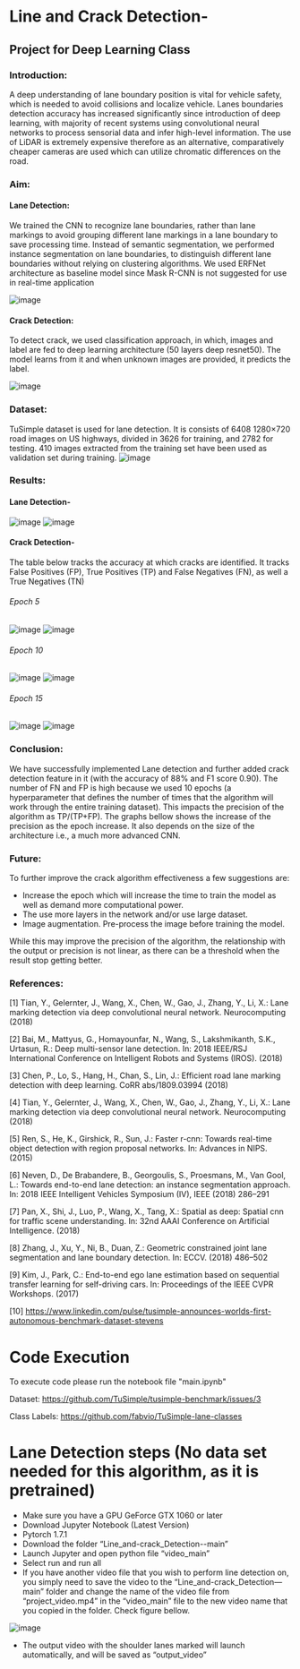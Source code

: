 # Line and Crack Detection-
## Project for Deep Learning Class

### Introduction:

A deep understanding of lane boundary position is vital for vehicle safety, which is needed to avoid collisions and localize vehicle. Lanes boundaries detection accuracy has increased significantly since introduction of deep learning, with majority of recent systems using convolutional neural networks to process sensorial data and infer high-level information. The use of LiDAR is extremely expensive therefore as an alternative, comparatively cheaper cameras are used which can utilize chromatic differences on the road.

### Aim:

#### Lane Detection:
We trained the CNN to recognize lane boundaries, rather than lane markings to avoid grouping different lane markings in a lane boundary to save processing time. 
Instead of semantic segmentation, we performed instance segmentation on lane boundaries, to distinguish different lane boundaries without relying on clustering algorithms.
We used  ERFNet architecture as baseline model since Mask R-CNN is not suggested for use in real-time application

![image](https://user-images.githubusercontent.com/104802856/166630316-ecba14f2-673a-47b2-b728-da7a6dc87ca4.png)


#### Crack Detection:
To detect crack, we used classification approach, in which, images and label are fed to deep learning architecture (50 layers deep resnet50). The model learns from it and when unknown images are provided, it predicts the label.

![image](https://user-images.githubusercontent.com/104802856/166630379-f9823e8c-ebba-48c7-8729-20baa90c967a.png)

### Dataset: 
TuSimple dataset is used for lane detection. It is consists of 6408 1280×720 road images on US highways, divided in 3626 for training, and 2782 for testing. 410 images extracted from the training set have been used as validation set during training.
![image](https://user-images.githubusercontent.com/104802856/166630466-910904fd-0f2e-41d7-bda2-12affe4cbc5c.png)


### Results: 
#### Lane Detection-

![image](https://user-images.githubusercontent.com/104802856/166630719-493dbd84-84cd-4d17-92e4-6f2cf44a2486.png)
![image](https://user-images.githubusercontent.com/104802856/166630733-9b029bac-ce61-46eb-a7ec-0d9e7a2ef2bf.png)

#### Crack Detection-

The table below tracks the accuracy at which cracks are identified. It tracks False Positives (FP), True Positives (TP) and False Negatives (FN), as well a True Negatives (TN) 


###### Epoch 5

![image](https://user-images.githubusercontent.com/104802856/166630857-4cc64367-7ddd-4504-8351-532226725b8a.png)
![image](https://user-images.githubusercontent.com/104802856/166630861-e152eea6-677c-4eb6-b589-98139a665ab9.png)

###### Epoch 10

![image](https://user-images.githubusercontent.com/104802856/166630899-4a0a80c3-9b6b-4a18-8aed-e5b5fe1fad72.png)
![image](https://user-images.githubusercontent.com/104802856/166630906-e7d76053-9413-477d-89a3-b9d84986d39e.png)

###### Epoch 15 

![image](https://user-images.githubusercontent.com/104802856/166630928-70581849-a267-4b3f-ac88-8a97f3a2b430.png)
![image](https://user-images.githubusercontent.com/104802856/166630945-9a42c1c1-1bc9-4bd7-831a-620cd91caf07.png)

### Conclusion:
We have successfully implemented Lane detection and further added crack detection feature in it (with the accuracy of 88% and F1 score 0.90).
The number of FN and FP is high because we used 10 epochs (a hyperparameter that defines the number of times that the algorithm will work through the entire training dataset). This impacts the precision of the algorithm as TP/(TP+FP). The graphs bellow shows the increase of the precision as the epoch increase. It also depends on the size of the architecture i.e., a much more advanced CNN.

### Future:
To further improve the crack algorithm effectiveness a few suggestions are: 

- Increase the epoch which will increase the time to train the model as well as demand more computational power.
- The use more layers in the network and/or use large dataset. 
- Image augmentation. Pre-process the image before training the model. 

While this may improve the precision of the algorithm, the relationship with the output or precision is not linear, as there can be a threshold when the result stop getting better. 

### References:

[1] Tian, Y., Gelernter, J., Wang, X., Chen, W., Gao, J., Zhang, Y., Li, X.: Lane marking detection via deep convolutional neural network. Neurocomputing (2018) 

[2] Bai, M., Mattyus, G., Homayounfar, N., Wang, S., Lakshmikanth, S.K., Urtasun, R.: Deep multi-sensor lane detection. In: 2018 IEEE/RSJ International Conference on Intelligent Robots and Systems (IROS). (2018) 

[3] Chen, P., Lo, S., Hang, H., Chan, S., Lin, J.: Efficient road lane marking detection with deep learning. CoRR abs/1809.03994 (2018) 

[4] Tian, Y., Gelernter, J., Wang, X., Chen, W., Gao, J., Zhang, Y., Li, X.: Lane marking detection via deep convolutional neural network. Neurocomputing (2018) 

[5] Ren, S., He, K., Girshick, R., Sun, J.: Faster r-cnn: Towards real-time object detection with region proposal networks. In: Advances in NIPS. (2015) 

[6] Neven, D., De Brabandere, B., Georgoulis, S., Proesmans, M., Van Gool, L.: Towards end-to-end lane detection: an instance segmentation approach. In: 2018 IEEE Intelligent Vehicles Symposium (IV), IEEE (2018) 286–291 

[7] Pan, X., Shi, J., Luo, P., Wang, X., Tang, X.: Spatial as deep: Spatial cnn for traffic scene understanding. In: 32nd AAAI Conference on Artificial Intelligence. (2018) 

[8] Zhang, J., Xu, Y., Ni, B., Duan, Z.: Geometric constrained joint lane segmentation and lane boundary detection. In: ECCV. (2018) 486–502 

[9] Kim, J., Park, C.: End-to-end ego lane estimation based on sequential transfer learning for self-driving cars. In: Proceedings of the IEEE CVPR Workshops. (2017) 

[10] https://www.linkedin.com/pulse/tusimple-announces-worlds-first-autonomous-benchmark-dataset-stevens



# Code Execution

To execute code please run the notebook file "main.ipynb"

Dataset: 
https://github.com/TuSimple/tusimple-benchmark/issues/3

Class Labels: 
https://github.com/fabvio/TuSimple-lane-classes

# Lane Detection steps (No data set needed for this algorithm, as it is pretrained)

- Make sure you have a GPU GeForce GTX 1060 or later
- Download Jupyter Notebook (Latest Version)
- Pytorch 1.7.1
- Download the folder “Line_and-crack_Detection--main”
- Launch Jupyter and open python file “video_main”
- Select run and run all
- If you have another video file that you wish to perform line detection on, you simply need to save the video to the “Line_and-crack_Detection—main” folder and change the name of the video file from “project_video.mp4” in the “video_main” file to the new video name that you copied in the folder. Check figure bellow.

![image](https://user-images.githubusercontent.com/104802856/166853466-d584e669-8829-4ae6-8c40-3b1d1c7fa27b.png)

- The output video with the shoulder lanes marked will launch automatically, and will be saved as “output_video”


